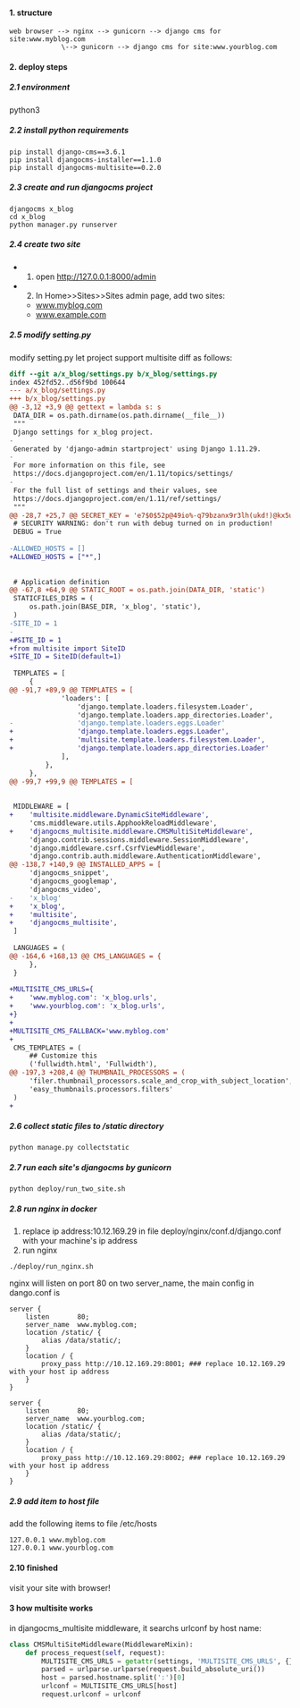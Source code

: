 #### 1. structure
```
web browser --> nginx --> gunicorn --> django cms for site:www.myblog.com
		     \--> gunicorn --> django cms for site:www.yourblog.com
```

#### 2. deploy steps
##### 2.1 environment
python3

##### 2.2 install python requirements
```
pip install django-cms==3.6.1
pip install djangocms-installer==1.1.0
pip install djangocms-multisite==0.2.0
```

##### 2.3 create and run djangocms project
```
djangocms x_blog
cd x_blog
python manager.py runserver
```
##### 2.4 create two site
- 1. open http://127.0.0.1:8000/admin
- 2. In Home>>Sites>>Sites admin page, add two sites:
  - www.myblog.com
  - www.example.com


##### 2.5 modify setting.py
modify setting.py let project support multisite
diff as follows:
```diff
diff --git a/x_blog/settings.py b/x_blog/settings.py
index 452fd52..d56f9bd 100644
--- a/x_blog/settings.py
+++ b/x_blog/settings.py
@@ -3,12 +3,9 @@ gettext = lambda s: s
 DATA_DIR = os.path.dirname(os.path.dirname(__file__))
 """
 Django settings for x_blog project.
-
 Generated by 'django-admin startproject' using Django 1.11.29.
-
 For more information on this file, see
 https://docs.djangoproject.com/en/1.11/topics/settings/
-
 For the full list of settings and their values, see
 https://docs.djangoproject.com/en/1.11/ref/settings/
 """
@@ -28,7 +25,7 @@ SECRET_KEY = 'e7$0$52p@49io%-q79bzanx9r3lh(ukd!)@kx5u1k2ri6-a@e^'
 # SECURITY WARNING: don't run with debug turned on in production!
 DEBUG = True
 
-ALLOWED_HOSTS = []
+ALLOWED_HOSTS = ["*",]
 
 
 # Application definition
@@ -67,8 +64,9 @@ STATIC_ROOT = os.path.join(DATA_DIR, 'static')
 STATICFILES_DIRS = (
     os.path.join(BASE_DIR, 'x_blog', 'static'),
 )
-SITE_ID = 1
-
+#SITE_ID = 1
+from multisite import SiteID
+SITE_ID = SiteID(default=1)
 
 TEMPLATES = [
     {
@@ -91,7 +89,9 @@ TEMPLATES = [
             'loaders': [
                 'django.template.loaders.filesystem.Loader',
                 'django.template.loaders.app_directories.Loader',
-                'django.template.loaders.eggs.Loader'
+                'django.template.loaders.eggs.Loader',
+                'multisite.template.loaders.filesystem.Loader',
+                'django.template.loaders.app_directories.Loader'
             ],
         },
     },
@@ -99,7 +99,9 @@ TEMPLATES = [
 
 
 MIDDLEWARE = [
+    'multisite.middleware.DynamicSiteMiddleware',
     'cms.middleware.utils.ApphookReloadMiddleware',
+    'djangocms_multisite.middleware.CMSMultiSiteMiddleware',
     'django.contrib.sessions.middleware.SessionMiddleware',
     'django.middleware.csrf.CsrfViewMiddleware',
     'django.contrib.auth.middleware.AuthenticationMiddleware',
@@ -138,7 +140,9 @@ INSTALLED_APPS = [
     'djangocms_snippet',
     'djangocms_googlemap',
     'djangocms_video',
-    'x_blog'
+    'x_blog',
+    'multisite',
+    'djangocms_multisite',
 ]
 
 LANGUAGES = (
@@ -164,6 +168,13 @@ CMS_LANGUAGES = {
     },
 }
 
+MULTISITE_CMS_URLS={
+    'www.myblog.com': 'x_blog.urls',
+    'www.yourblog.com': 'x_blog.urls',
+}
+
+MULTISITE_CMS_FALLBACK='www.myblog.com'
+
 CMS_TEMPLATES = (
     ## Customize this
     ('fullwidth.html', 'Fullwidth'),
@@ -197,3 +208,4 @@ THUMBNAIL_PROCESSORS = (
     'filer.thumbnail_processors.scale_and_crop_with_subject_location',
     'easy_thumbnails.processors.filters'
 )
+

```

##### 2.6 collect static files to /static directory
```
python manage.py collectstatic
```

##### 2.7 run each site's djangocms by gunicorn
```
python deploy/run_two_site.sh
```

##### 2.8 run nginx in docker
1. replace ip address:10.12.169.29 in file deploy/nginx/conf.d/django.conf with your machine's ip address
2. run nginx
```
./deploy/run_nginx.sh
```
nginx will listen on port 80 on two server_name, the main config in dango.conf is
```
server {
    listen       80;
    server_name  www.myblog.com;
    location /static/ {
        alias /data/static/;
    }
    location / {
        proxy_pass http://10.12.169.29:8001; ### replace 10.12.169.29 with your host ip address
    }
}

server {
    listen       80;
    server_name  www.yourblog.com;
    location /static/ {
        alias /data/static/;
    }
    location / {
        proxy_pass http://10.12.169.29:8002; ### replace 10.12.169.29 with your host ip address
    }
}
```
##### 2.9 add item to host file
add the following items to file /etc/hosts
```
127.0.0.1 www.myblog.com
127.0.0.1 www.yourblog.com
```
#### 2.10 finished
visit your site with browser!


#### 3 how multisite works
in djangocms_multisite middleware, it searchs urlconf by host name:
```python
class CMSMultiSiteMiddleware(MiddlewareMixin):
    def process_request(self, request):
        MULTISITE_CMS_URLS = getattr(settings, 'MULTISITE_CMS_URLS', {})
        parsed = urlparse.urlparse(request.build_absolute_uri())
        host = parsed.hostname.split(':')[0]
        urlconf = MULTISITE_CMS_URLS[host]
        request.urlconf = urlconf
```
